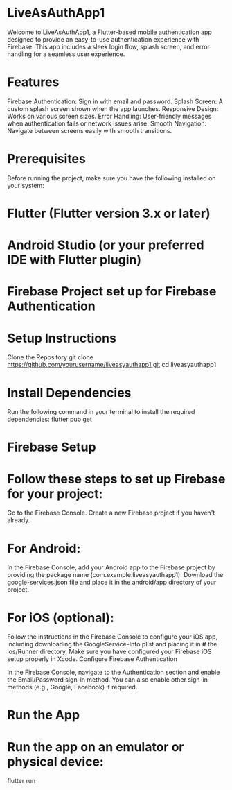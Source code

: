 # LiveAsAuthApp1
Welcome to LiveAsAuthApp1, a Flutter-based mobile authentication app designed to provide an easy-to-use authentication experience with Firebase. This app includes a sleek login flow, splash screen, and error handling for a seamless user experience.

# Features
Firebase Authentication: Sign in with email and password.
Splash Screen: A custom splash screen shown when the app launches.
Responsive Design: Works on various screen sizes.
Error Handling: User-friendly messages when authentication fails or network issues arise.
Smooth Navigation: Navigate between screens easily with smooth transitions.

# Prerequisites
Before running the project, make sure you have the following installed on your system:

# Flutter (Flutter version 3.x or later)
# Android Studio (or your preferred IDE with Flutter plugin)
# Firebase Project set up for Firebase Authentication


# Setup Instructions
Clone the Repository
git clone https://github.com/yourusername/liveasyauthapp1.git
cd liveasyauthapp1

# Install Dependencies

Run the following command in your terminal to install the required dependencies:
flutter pub get

# Firebase Setup

# Follow these steps to set up Firebase for your project:

Go to the Firebase Console.
Create a new Firebase project if you haven't already.
# For Android:
In the Firebase Console, add your Android app to the Firebase project by providing the package name (com.example.liveasyauthapp1).
Download the google-services.json file and place it in the android/app directory of your project.
# For iOS (optional):
Follow the instructions in the Firebase Console to configure your iOS app, including downloading the GoogleService-Info.plist and placing it in # the ios/Runner directory.
Make sure you have configured your Firebase iOS setup properly in Xcode.
Configure Firebase Authentication

In the Firebase Console, navigate to the Authentication section and enable the Email/Password sign-in method.
You can also enable other sign-in methods (e.g., Google, Facebook) if required.
# Run the App

# Run the app on an emulator or physical device:
flutter run
